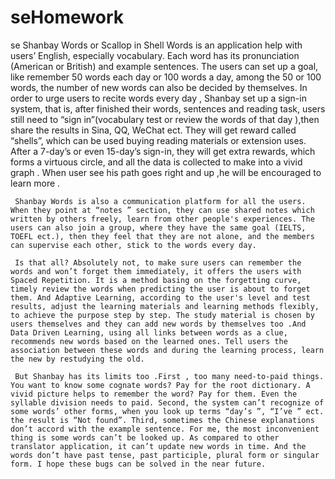 # seHomework
se
     Shanbay Words or Scallop in Shell Words is an application help with users’ English, especially vocabulary. 
     Each word has its pronunciation (American or British) and example sentences. The users can set up a goal, like remember 50 words each day or 100 words a day, among the 50 or 100 words, the number of new words can also be decided by themselves. In order to urge users to recite words every day , Shanbay set up a sign-in system, that is, after finished their words, sentences and reading task, users  still need to “sign in”(vocabulary test or review the words of that day ),then share the results in Sina, QQ, WeChat ect. They will get reward called “shells”, which can be used buying reading materials or extension uses. After a 7-day’s or even 15-day’s sign-in, they will get extra rewards, which forms a virtuous circle, and all the data is collected to make into a vivid graph . When user see his path goes right and up ,he will be encouraged to learn more .

     Shanbay Words is also a communication platform for all the users. When they point at “notes ” section, they can use shared notes which written by others freely, learn from other people's experiences. The users can also join a group, where they have the same goal (IELTS, TOEFL ect.), then they feel that they are not alone, and the members can supervise each other, stick to the words every day. 

     Is that all? Absolutely not, to make sure users can remember the words and won’t forget them immediately, it offers the users with Spaced Repetition. It is a method basing on the forgetting curve, timely review the words when predicting the user is about to forget them. And Adaptive Learning, according to the user's level and test results, adjust the learning materials and learning methods flexibly, to achieve the purpose step by step. The study material is chosen by users themselves and they can add new words by themselves too .And Data Driven Learning, using all links between words as a clue, recommends new words based on the learned ones. Tell users the association between these words and during the learning process, learn the new by restudying the old.

     But Shanbay has its limits too .First , too many need-to-paid things. You want to know some cognate words? Pay for the root dictionary. A vivid picture helps to remember the word? Pay for them. Even the syllable division needs to paid. Second, the system can’t recognize of some words’ other forms, when you look up terms “day’s ”, “I’ve ” ect. the result is “Not found”. Third, sometimes the Chinese explanations don’t accord with the example sentence. For me, the most inconvenient thing is some words can’t be looked up. As compared to other translator application, it can’t update new words in time. And the words don’t have past tense, past participle, plural form or singular form. I hope these bugs can be solved in the near future.

